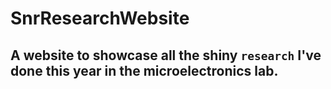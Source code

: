 # SnrResearchWebsite

## A website to showcase all the shiny `research` I've done this year in the microelectronics lab. 

